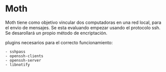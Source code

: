 # Moth

Moth tiene como objetivo vincular dos computadoras en una red local, para el envio de mensajes. Se esta evaluando empezar usando el protocolo ssh. Se desarollará un propio método de encriptación.

plugins necesarios para el correcto funcionamiento:

    - sshpass
    - openssh-clients
    - openssh-server
    - libnotify

